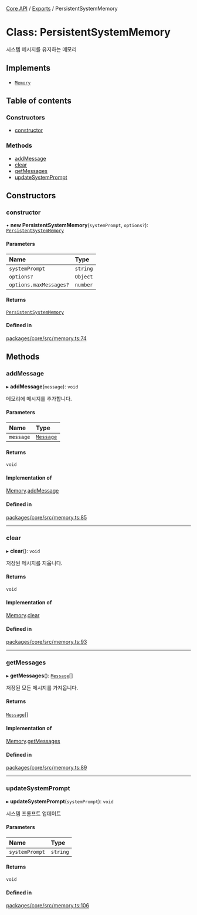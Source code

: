 [Core API](../../) / [Exports](../modules) / PersistentSystemMemory

# Class: PersistentSystemMemory

시스템 메시지를 유지하는 메모리

## Implements

- [`Memory`](../interfaces/Memory)

## Table of contents

### Constructors

- [constructor](PersistentSystemMemory#constructor)

### Methods

- [addMessage](PersistentSystemMemory#addmessage)
- [clear](PersistentSystemMemory#clear)
- [getMessages](PersistentSystemMemory#getmessages)
- [updateSystemPrompt](PersistentSystemMemory#updatesystemprompt)

## Constructors

### constructor

• **new PersistentSystemMemory**(`systemPrompt`, `options?`): [`PersistentSystemMemory`](PersistentSystemMemory)

#### Parameters

| Name | Type |
| :------ | :------ |
| `systemPrompt` | `string` |
| `options?` | `Object` |
| `options.maxMessages?` | `number` |

#### Returns

[`PersistentSystemMemory`](PersistentSystemMemory)

#### Defined in

[packages/core/src/memory.ts:74](https://github.com/robotaio/robota/blob/1202ed01072674e4ff6307d72c09a57873f8f949/packages/core/src/memory.ts#L74)

## Methods

### addMessage

▸ **addMessage**(`message`): `void`

메모리에 메시지를 추가합니다.

#### Parameters

| Name | Type |
| :------ | :------ |
| `message` | [`Message`](../interfaces/Message) |

#### Returns

`void`

#### Implementation of

[Memory](../interfaces/Memory).[addMessage](../interfaces/Memory#addmessage)

#### Defined in

[packages/core/src/memory.ts:85](https://github.com/robotaio/robota/blob/1202ed01072674e4ff6307d72c09a57873f8f949/packages/core/src/memory.ts#L85)

___

### clear

▸ **clear**(): `void`

저장된 메시지를 지웁니다.

#### Returns

`void`

#### Implementation of

[Memory](../interfaces/Memory).[clear](../interfaces/Memory#clear)

#### Defined in

[packages/core/src/memory.ts:93](https://github.com/robotaio/robota/blob/1202ed01072674e4ff6307d72c09a57873f8f949/packages/core/src/memory.ts#L93)

___

### getMessages

▸ **getMessages**(): [`Message`](../interfaces/Message)[]

저장된 모든 메시지를 가져옵니다.

#### Returns

[`Message`](../interfaces/Message)[]

#### Implementation of

[Memory](../interfaces/Memory).[getMessages](../interfaces/Memory#getmessages)

#### Defined in

[packages/core/src/memory.ts:89](https://github.com/robotaio/robota/blob/1202ed01072674e4ff6307d72c09a57873f8f949/packages/core/src/memory.ts#L89)

___

### updateSystemPrompt

▸ **updateSystemPrompt**(`systemPrompt`): `void`

시스템 프롬프트 업데이트

#### Parameters

| Name | Type |
| :------ | :------ |
| `systemPrompt` | `string` |

#### Returns

`void`

#### Defined in

[packages/core/src/memory.ts:106](https://github.com/robotaio/robota/blob/1202ed01072674e4ff6307d72c09a57873f8f949/packages/core/src/memory.ts#L106)
